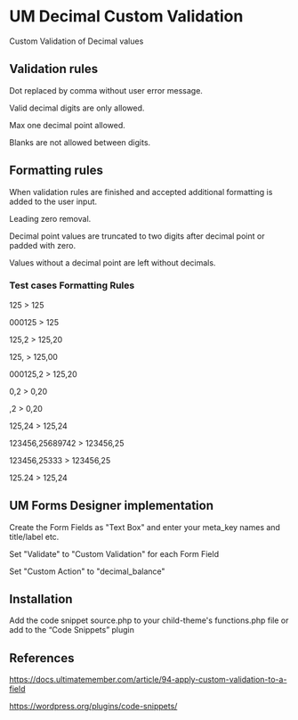 # UM Decimal Custom Validation
Custom Validation of Decimal values

## Validation rules
Dot replaced by comma without user error message.

Valid decimal digits are only allowed.

Max one decimal point allowed.

Blanks are not allowed between digits.
## Formatting rules
When validation rules are finished and accepted additional formatting is added to the user input.

Leading zero removal.

Decimal point values are truncated to two digits after decimal point or padded with zero.

Values without a decimal point are left without decimals.

### Test cases Formatting Rules
125 > 125

000125 > 125

125,2 > 125,20

125, > 125,00

000125,2 > 125,20

0,2 > 0,20

,2 > 0,20

125,24 > 125,24

123456,25689742 > 123456,25

123456,25333 > 123456,25

125.24 > 125,24

## UM Forms Designer implementation

Create the Form Fields as "Text Box" and enter your meta_key names and title/label etc.

Set "Validate" to "Custom Validation" for each Form Field

Set "Custom Action" to "decimal_balance"

## Installation
Add the code snippet source.php to your child-theme's functions.php file or add to the “Code Snippets” plugin

## References
https://docs.ultimatemember.com/article/94-apply-custom-validation-to-a-field

https://wordpress.org/plugins/code-snippets/
